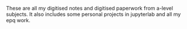 These are all my digitised notes and digitised paperwork from a-level subjects. It also includes some personal projects in jupyterlab and all my epq work.
